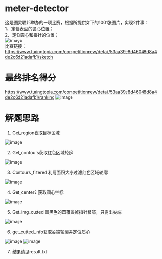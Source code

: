 # meter-detector
这是图灵联邦举办的一项比赛，根据所提供如下的1001张图片，实现2件事：  
1、定位表盘的圆心位置；  
2、定位圆心和指针的位置；  
![image](https://user-images.githubusercontent.com/11898075/80555225-3c08d180-8a02-11ea-8c45-8ac4cb13a920.png)  
比赛链接：https://www.turingtopia.com/competitionnew/detail/53aa39e8d46048d8a4de2c6d21adafb1/sketch


# 最终排名得分
https://www.turingtopia.com/competitionnew/detail/53aa39e8d46048d8a4de2c6d21adafb1/ranking
![image](https://user-images.githubusercontent.com/11898075/80555125-f1875500-8a01-11ea-9865-625a732dd68e.png)

# 解题思路
1.	Get_region截取目标区域
 
![image](https://user-images.githubusercontent.com/11898075/80555064-b9801200-8a01-11ea-80e0-d456e4aae259.png)

2.	Get_contours获取红色区域轮廓
 
![image](https://user-images.githubusercontent.com/11898075/80555068-bbe26c00-8a01-11ea-8cf3-0f48d11813f2.png)

3.	Contours_filtered 利用面积大小过滤红色区域轮廓
 
![image](https://user-images.githubusercontent.com/11898075/80555076-bedd5c80-8a01-11ea-92b9-b1b86bc6c82d.png)

4.	Get_center2 获取圆心坐标
 
![image](https://user-images.githubusercontent.com/11898075/80555079-c1d84d00-8a01-11ea-9b9f-57073e5278dd.png)

5.	Get_img_cutted 画黑色的圆覆盖掉指针根部，只露出尖端
 
![image](https://user-images.githubusercontent.com/11898075/80555082-c4d33d80-8a01-11ea-94cb-7cd3d0b00c71.png)

6.	get_cutted_info获取尖端轮廓并定位质心
 
 
![image](https://user-images.githubusercontent.com/11898075/80555086-c7359780-8a01-11ea-9a87-9378021b4f46.png)
![image](https://user-images.githubusercontent.com/11898075/80555092-cac91e80-8a01-11ea-9b07-0a97017c57f8.png)



7.	结果请见result.txt

